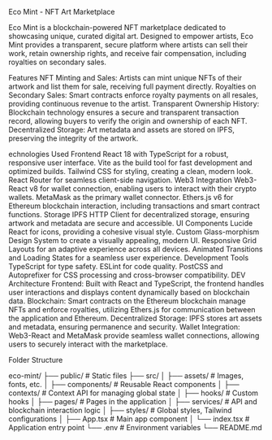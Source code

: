 Eco Mint - NFT Art Marketplace


Eco Mint is a blockchain-powered NFT marketplace dedicated to showcasing unique, curated digital art. Designed to empower artists, Eco Mint provides a transparent, secure platform where artists can sell their work, retain ownership rights, and receive fair compensation, including royalties on secondary sales.


Features
NFT Minting and Sales: Artists can mint unique NFTs of their artwork and list them for sale, receiving full payment directly.
Royalties on Secondary Sales: Smart contracts enforce royalty payments on all resales, providing continuous revenue to the artist.
Transparent Ownership History: Blockchain technology ensures a secure and transparent transaction record, allowing buyers to verify the origin and ownership of each NFT.
Decentralized Storage: Art metadata and assets are stored on IPFS, preserving the integrity of the artwork.


echnologies Used
Frontend
React 18 with TypeScript for a robust, responsive user interface.
Vite as the build tool for fast development and optimized builds.
Tailwind CSS for styling, creating a clean, modern look.
React Router for seamless client-side navigation.
Web3 Integration
Web3-React v8 for wallet connection, enabling users to interact with their crypto wallets.
MetaMask as the primary wallet connector.
Ethers.js v6 for Ethereum blockchain interaction, including transactions and smart contract functions.
Storage
IPFS HTTP Client for decentralized storage, ensuring artwork and metadata are secure and accessible.
UI Components
Lucide React for icons, providing a cohesive visual style.
Custom Glass-morphism Design System to create a visually appealing, modern UI.
Responsive Grid Layouts for an adaptive experience across all devices.
Animated Transitions and Loading States for a seamless user experience.
Development Tools
TypeScript for type safety.
ESLint for code quality.
PostCSS and Autoprefixer for CSS processing and cross-browser compatibility.
 DEV Architecture
Frontend: Built with React and TypeScript, the frontend handles user interactions and displays content dynamically based on blockchain data.
Blockchain: Smart contracts on the Ethereum blockchain manage NFTs and enforce royalties, utilizing Ethers.js for communication between the application and Ethereum.
Decentralized Storage: IPFS stores art assets and metadata, ensuring permanence and security.
Wallet Integration: Web3-React and MetaMask provide seamless wallet connections, allowing users to securely interact with the marketplace.

Folder Structure

eco-mint/
├── public/                # Static files
├── src/
│   ├── assets/            # Images, fonts, etc.
│   ├── components/        # Reusable React components
│   ├── contexts/          # Context API for managing global state
│   ├── hooks/             # Custom hooks
│   ├── pages/             # Pages in the application
│   ├── services/          # API and blockchain interaction logic
│   ├── styles/            # Global styles, Tailwind configurations
│   ├── App.tsx            # Main app component
│   └── index.tsx          # Application entry point
└── .env                   # Environment variables
└── README.md

